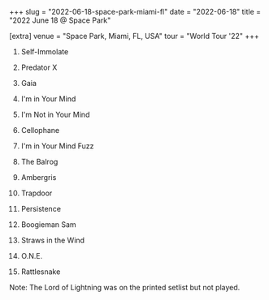 +++
slug = "2022-06-18-space-park-miami-fl"
date = "2022-06-18"
title = "2022 June 18 @ Space Park"

[extra]
venue = "Space Park, Miami, FL, USA"
tour = "World Tour '22"
+++


 1. Self-Immolate

 2. Predator X

 3. Gaia

 4. I'm in Your Mind

 5. I'm Not in Your Mind

 6. Cellophane

 7. I'm in Your Mind Fuzz

 8. The Balrog

 9. Ambergris

10. Trapdoor

11. Persistence

12. Boogieman Sam

13. Straws in the Wind

14. O.N.E.

15. Rattlesnake


Note: The Lord of Lightning was on the printed setlist but not played.
